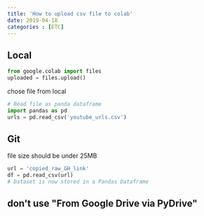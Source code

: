 ```yaml
---
title: 'How to upload csv file to colab'
date: 2019-04-18
categories : [ETC]
---
```


## Local

```python
from google.colab import files
uploaded = files.upload()
```

chose file from local

```python
# Read file as panda dataframe
import pandas as pd
urls = pd.read_csv('youtube_urls.csv')
```

## Git

file size should be under 25MB

```python
url = 'copied_raw_GH_link'
df = pd.read_csv(url)
# Dataset is now stored in a Pandas Dataframe
```

## don't use "From Google Drive via PyDrive"
